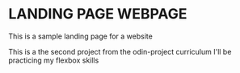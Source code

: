 # LANDING PAGE WEBPAGE
This is a sample landing page for a website

This is a the second project from the odin-project curriculum
I'll be practicing my flexbox skills


